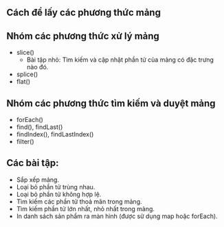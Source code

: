 ## Cách để lấy các phương thức mảng

## Nhóm các phương thức xử lý mảng

- slice()
  - Bài tập nhỏ: Tìm kiếm và cập nhật phần tử của mảng có đặc trưng nào đó.
- splice()
- flat()

## Nhóm các phương thức tìm kiếm và duyệt mảng

- forEach()
- find(), findLast()
- findIndex(), findLastIndex()
- filter()

## Các bài tập:

- Sắp xếp mảng.
- Loại bỏ phần tử trùng nhau.
- Loại bỏ phần tử không hợp lệ.
- Tìm kiếm các phần tử thoả mãn trong mảng.
- Tìm kiếm phần tử lớn nhất, nhỏ nhất trong mảng.
- In danh sách sản phẩm ra màn hình (được sử dụng map hoặc forEach).
